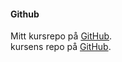 #### Github

Mitt kursrepo på [GitHub](https://github.com/bjorn-87/ramverk1).  
kursens repo på [GitHub](https://github.com/dbwebb-se/ramverk1).
